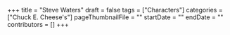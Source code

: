 +++
title = "Steve Waters"
draft = false
tags = ["Characters"]
categories = ["Chuck E. Cheese's"]
pageThumbnailFile = ""
startDate = ""
endDate = ""
contributors = []
+++

